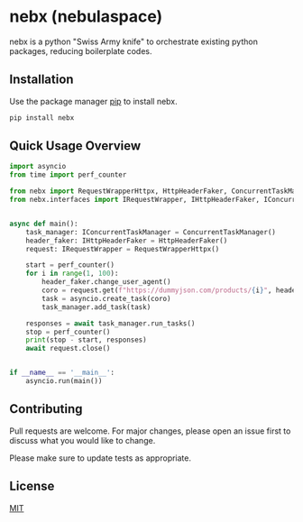 ﻿# nebx (nebulaspace)

nebx is a python "Swiss Army knife" to orchestrate existing python packages, reducing boilerplate codes.

## Installation

Use the package manager [pip](https://pip.pypa.io/en/stable/) to install nebx.

```bash
pip install nebx
```

## Quick Usage Overview

```python
import asyncio
from time import perf_counter

from nebx import RequestWrapperHttpx, HttpHeaderFaker, ConcurrentTaskManager
from nebx.interfaces import IRequestWrapper, IHttpHeaderFaker, IConcurrentTaskManager


async def main():
    task_manager: IConcurrentTaskManager = ConcurrentTaskManager()
    header_faker: IHttpHeaderFaker = HttpHeaderFaker()
    request: IRequestWrapper = RequestWrapperHttpx()

    start = perf_counter()
    for i in range(1, 100):
        header_faker.change_user_agent()
        coro = request.get(f"https://dummyjson.com/products/{i}", headers=header_faker.header)
        task = asyncio.create_task(coro)
        task_manager.add_task(task)

    responses = await task_manager.run_tasks()
    stop = perf_counter()
    print(stop - start, responses)
    await request.close()


if __name__ == '__main__':
    asyncio.run(main())
```

## Contributing

Pull requests are welcome. For major changes, please open an issue first
to discuss what you would like to change.

Please make sure to update tests as appropriate.

## License

[MIT](https://github.com/enricoroselino/nebx/blob/main/license.txt)